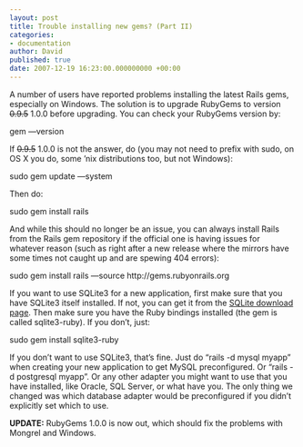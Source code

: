 ```yaml
---
layout: post
title: Trouble installing new gems? (Part II)
categories:
- documentation
author: David
published: true
date: 2007-12-19 16:23:00.000000000 +00:00
---
```

<p>A number of users have reported problems installing the latest Rails gems, especially on Windows. The solution is to upgrade RubyGems to version <strike>0.9.5</strike> 1.0.0 before upgrading. You can check your RubyGems version by:</p>
gem &#8212;version
<p>If <strike>0.9.5</strike> 1.0.0 is not the answer, do (you may not need to prefix with sudo, on OS X you do, some &#8217;nix distributions too, but not Windows):</p>
sudo gem update &#8212;system
<p>Then do:</p>
sudo gem install rails
<p>And while this should no longer be an issue, you can always install Rails from the Rails gem repository if the official one is having issues for whatever reason (such as right after a new release where the mirrors have some times not caught up and are spewing 404 errors):</p>
sudo gem install rails &#8212;source http://gems.rubyonrails.org
<p>If you want to use SQLite3 for a new application, first make sure that you have SQLite3 itself installed. If not, you can get it from the <a href="http://www.sqlite.org/download.html">SQLite download page</a>. Then make sure you have the Ruby bindings installed (the gem is called sqlite3-ruby). If you don&#8217;t, just:</p>
sudo gem install sqlite3-ruby
<p>If you don&#8217;t want to use SQLite3, that&#8217;s fine. Just do &#8220;rails -d mysql myapp&#8221; when creating your new application to get MySQL preconfigured. Or &#8220;rails -d postgresql myapp&#8221;. Or any other adapter you might want to use that you have installed, like Oracle, <span class="caps">SQL</span> Server, or what have you. The only thing we changed was which database adapter would be preconfigured if you didn&#8217;t explicitly set which to use.</p>
<p><b><span class="caps">UPDATE</span>:</b> RubyGems 1.0.0 is now out, which should fix the problems with Mongrel and Windows.</p>